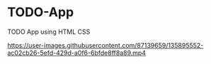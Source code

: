 

# TODO-App
TODO App using HTML CSS

https://user-images.githubusercontent.com/87139659/135895552-ac02cb26-5efd-429d-a0f6-6bfde8ff8a89.mp4

